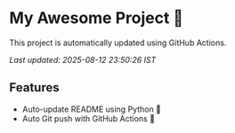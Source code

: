 # My Awesome Project 🚀

This project is automatically updated using GitHub Actions.

_Last updated: 2025-08-12 23:50:26 IST_

## Features
- Auto-update README using Python 🐍
- Auto Git push with GitHub Actions 🤖
